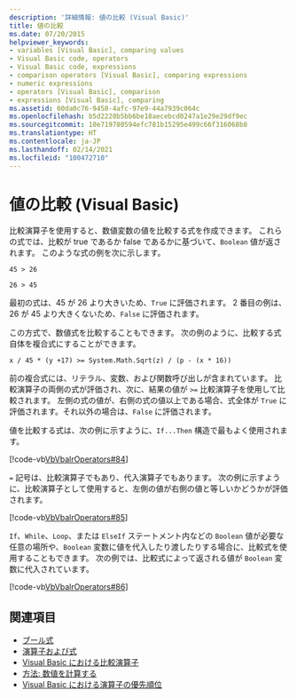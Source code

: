 ```yaml
---
description: '詳細情報: 値の比較 (Visual Basic)'
title: 値の比較
ms.date: 07/20/2015
helpviewer_keywords:
- variables [Visual Basic], comparing values
- Visual Basic code, operators
- Visual Basic code, expressions
- comparison operators [Visual Basic], comparing expressions
- numeric expressions
- operators [Visual Basic], comparison
- expressions [Visual Basic], comparing
ms.assetid: 60da0c76-9458-4afc-97e9-44a7939c064c
ms.openlocfilehash: b5d2228b5bb6be18aecebcd0247a1e29e29df9ec
ms.sourcegitcommit: 10e719780594efc781b15295e499c66f316068b8
ms.translationtype: HT
ms.contentlocale: ja-JP
ms.lasthandoff: 02/14/2021
ms.locfileid: "100472710"
---
```

# <a name="value-comparisons-visual-basic"></a>値の比較 (Visual Basic)

比較演算子を使用すると、数値変数の値を比較する式を作成できます。 これらの式では、比較が true であるか false であるかに基づいて、`Boolean` 値が返されます。 このような式の例を次に示します。  
  
 `45 > 26`  
  
 `26 > 45`  
  
 最初の式は、45 が 26 より大きいため、`True` に評価されます。 2 番目の例は、26 が 45 より大きくないため、`False` に評価されます。  
  
 この方式で、数値式を比較することもできます。 次の例のように、比較する式自体を複合式にすることができます。  
  
 `x / 45 * (y +17) >= System.Math.Sqrt(z) / (p - (x * 16))`  
  
 前の複合式には、リテラル、変数、および関数呼び出しが含まれています。 比較演算子の両側の式が評価され、次に、結果の値が `>=` 比較演算子を使用して比較されます。 左側の式の値が、右側の式の値以上である場合、式全体が `True` に評価されます。それ以外の場合は、`False` に評価されます。  
  
 値を比較する式は、次の例に示すように、`If...Then` 構造で最もよく使用されます。  
  
 [!code-vb[VbVbalrOperators#84](~/samples/snippets/visualbasic/VS_Snippets_VBCSharp/VbVbalrOperators/VB/Class1.vb#84)]  
  
 `=` 記号は、比較演算子でもあり、代入演算子でもあります。 次の例に示すように、比較演算子として使用すると、左側の値が右側の値と等しいかどうかが評価されます。  
  
 [!code-vb[VbVbalrOperators#85](~/samples/snippets/visualbasic/VS_Snippets_VBCSharp/VbVbalrOperators/VB/Class1.vb#85)]  
  
 `If`、`While`、`Loop`、または `ElseIf` ステートメント内などの `Boolean` 値が必要な任意の場所や、`Boolean` 変数に値を代入したり渡したりする場合に、比較式を使用することもできます。 次の例では、比較式によって返される値が `Boolean` 変数に代入されています。  
  
 [!code-vb[VbVbalrOperators#86](~/samples/snippets/visualbasic/VS_Snippets_VBCSharp/VbVbalrOperators/VB/Class1.vb#86)]  
  
## <a name="see-also"></a>関連項目

- [ブール式](boolean-expressions.md)
- [演算子および式](index.md)
- [Visual Basic における比較演算子](comparison-operators.md)
- [方法: 数値を計算する](how-to-calculate-numeric-values.md)
- [Visual Basic における演算子の優先順位](../../../language-reference/operators/operator-precedence.md)
